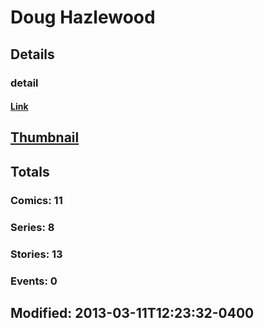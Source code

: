 # Doug  Hazlewood 
## Details
### detail
#### [Link](http://marvel.com/comics/creators/2482/doug_hazlewood?utm_campaign=apiRef&utm_source=225578a89fc76f3d20fbffda5d17a88d)
## [Thumbnail](http://i.annihil.us/u/prod/marvel/i/mg/b/40/image_not_available.jpg)
## Totals
### Comics: 11
### Series: 8
### Stories: 13
### Events: 0
## Modified: 2013-03-11T12:23:32-0400